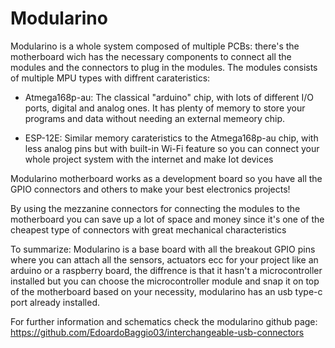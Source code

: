 # Modularino
Modularino is a whole system composed of multiple PCBs: there's the motherboard wich has the necessary components to connect all the modules and the connectors to plug in the modules. The modules consists of multiple MPU types with diffrent carateristics:



- Atmega168p-au: The classical "arduino" chip, with lots of different I/O ports, digital and analog ones. It has plenty of memory to store your programs and data without needing an external memeory chip.


- ESP-12E: Similar memory carateristics to the Atmega168p-au chip, with less analog pins but with built-in Wi-Fi feature so you can connect your whole project system with the internet and make Iot devices

Modularino motherboard works as a development board so you have all the GPIO connectors and others to make your best electronics projects!

By using the mezzanine connectors for connecting the modules to the motherboard you can save up a lot of space and money since it's one of the cheapest type of connectors with great mechanical characteristics



To summarize: Modularino is a base board with all the breakout GPIO pins where you can attach all the sensors, actuators ecc for your project like an arduino or a raspberry board, the diffrence is that it hasn't a microcontroller installed but you can choose the microcontroller module and snap it on top of the motherboard based on your necessity, modularino has an usb type-c port already installed.



For further information and schematics check the modularino github page: https://github.com/EdoardoBaggio03/interchangeable-usb-connectors

